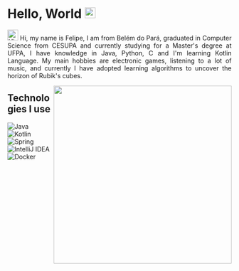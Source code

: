 <h1>Hello, World <img src="https://github.com/TheDudeThatCode/TheDudeThatCode/blob/master/Assets/Earth.gif" width="24px"></h1> 
<p align="justify">
<img src='https://qpluspicture.oss-cn-beijing.aliyuncs.com/6LjjQA/Hi.gif' alt='Hi' width="24"/> Hi, my name is Felipe, I am from Belém do Pará, graduated in Computer Science from CESUPA and currently studying   for   a Master's degree at UFPA, I have knowledge in Java, Python, C and I'm learning Kotlin Language. My main hobbies are electronic games, listening to a lot of music, and currently I have adopted learning       algorithms   to uncover the horizon of Rubik's cubes.
</p>

<img align="right" src="https://user-images.githubusercontent.com/74038190/225813708-98b745f2-7d22-48cf-9150-083f1b00d6c9.gif" width="400px"/>


## Technologies I use
![Java](https://img.shields.io/badge/java-000.svg?style=for-the-badge&logo=openjdk&logoColor=white)
![Kotlin](https://img.shields.io/badge/Kotlin-000?&style=for-the-badge&logo=kotlin&logoColor=white)
![Spring](https://img.shields.io/badge/spring-000.svg?style=for-the-badge&logo=spring&logoColor=white)
![IntelliJ IDEA](https://img.shields.io/badge/IntelliJIDEA-000.svg?style=for-the-badge&logo=intellij-idea&logoColor=white)
![Docker](https://img.shields.io/badge/docker-000.svg?style=for-the-badge&logo=docker&logoColor=white)
